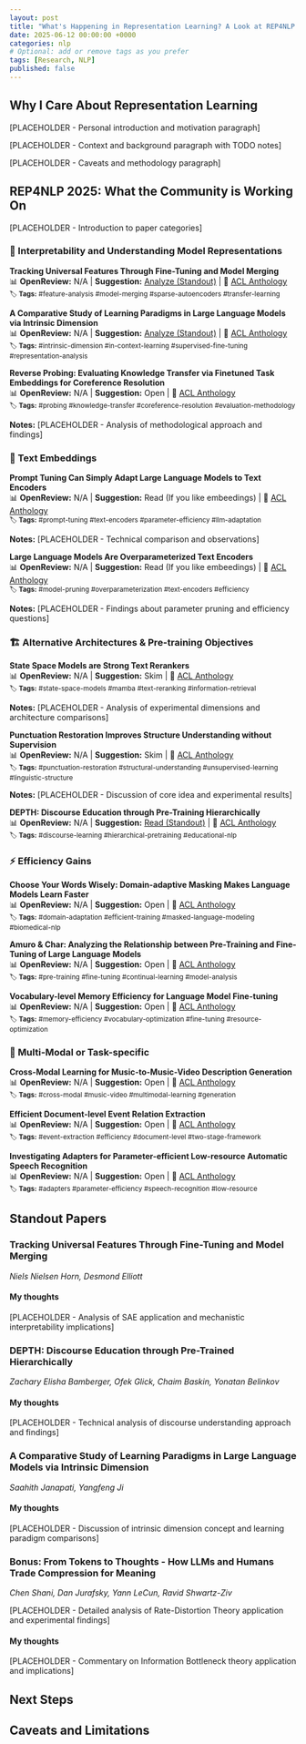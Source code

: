 ```yaml
---
layout: post
title: "What's Happening in Representation Learning? A Look at REP4NLP 2025"
date: 2025-06-12 00:00:00 +0000
categories: nlp
# Optional: add or remove tags as you prefer
tags: [Research, NLP]
published: false
---
```


## Why I Care About Representation Learning

[PLACEHOLDER - Personal introduction and motivation paragraph]

[PLACEHOLDER - Context and background paragraph with TODO notes]

[PLACEHOLDER - Caveats and methodology paragraph]

## REP4NLP 2025: What the Community is Working On

[PLACEHOLDER - Introduction to paper categories]

### 🔬 Interpretability and Understanding Model Representations

**Tracking Universal Features Through Fine-Tuning and Model Merging**  
📊 **OpenReview:** N/A | **Suggestion:** [Analyze (Standout)](#tracking-universal-features-through-fine-tuning-and-model-merging) | 🔗 [ACL Anthology](https://aclanthology.org/2025.repl4nlp-1.1/)  
<small>🏷️ **Tags:** #feature-analysis #model-merging #sparse-autoencoders #transfer-learning</small>

**A Comparative Study of Learning Paradigms in Large Language Models via Intrinsic Dimension**  
📊 **OpenReview:** N/A | **Suggestion:** [Analyze (Standout)](#a-comparative-study-of-learning-paradigms-in-large-language-models-via-intrinsic-dimension) | 🔗 [ACL Anthology](https://aclanthology.org/2025.repl4nlp-1.2/)  
<small>🏷️ **Tags:** #intrinsic-dimension #in-context-learning #supervised-fine-tuning #representation-analysis</small>

**Reverse Probing: Evaluating Knowledge Transfer via Finetuned Task Embeddings for Coreference Resolution**  
📊 **OpenReview:** N/A | **Suggestion:** Open | 🔗 [ACL Anthology](https://aclanthology.org/2025.repl4nlp-1.3/)  
<small>🏷️ **Tags:** #probing #knowledge-transfer #coreference-resolution #evaluation-methodology</small>  

**Notes:**
[PLACEHOLDER - Analysis of methodological approach and findings]

### 📝 Text Embeddings

**Prompt Tuning Can Simply Adapt Large Language Models to Text Encoders**  
📊 **OpenReview:** N/A | **Suggestion:** Read (If you like embeedings) | 🔗 [ACL Anthology](https://aclanthology.org/2025.repl4nlp-1.12/)  
<small>🏷️ **Tags:** #prompt-tuning #text-encoders #parameter-efficiency #llm-adaptation</small>

**Notes:**
[PLACEHOLDER - Technical comparison and observations]

**Large Language Models Are Overparameterized Text Encoders**  
📊 **OpenReview:** N/A | **Suggestion:** Read (If you like embeedings) | 🔗 [ACL Anthology](https://aclanthology.org/2025.repl4nlp-1.7/)  
<small>🏷️ **Tags:** #model-pruning #overparameterization #text-encoders #efficiency</small>

**Notes:**
[PLACEHOLDER - Findings about parameter pruning and efficiency questions]

### 🏗️ Alternative Architectures & Pre-training Objectives

**State Space Models are Strong Text Rerankers**  
📊 **OpenReview:** N/A | **Suggestion:** Skim | 🔗 [ACL Anthology](https://aclanthology.org/2025.repl4nlp-1.13/)  
<small>🏷️ **Tags:** #state-space-models #mamba #text-reranking #information-retrieval</small>  

**Notes:**
[PLACEHOLDER - Analysis of experimental dimensions and architecture comparisons]

**Punctuation Restoration Improves Structure Understanding without Supervision**  
📊 **OpenReview:** N/A | **Suggestion:** Skim | 🔗 [ACL Anthology](https://aclanthology.org/2025.repl4nlp-1.14/)  
<small>🏷️ **Tags:** #punctuation-restoration #structural-understanding #unsupervised-learning #linguistic-structure</small>  

**Notes:**
[PLACEHOLDER - Discussion of core idea and experimental results]

**DEPTH: Discourse Education through Pre-Training Hierarchically**  
📊 **OpenReview:** N/A | **Suggestion:** [Read (Standout)](#depth-discourse-education-through-pre-training-hierarchically) | 🔗 [ACL Anthology](https://aclanthology.org/2025.repl4nlp-1.10/)  
<small>🏷️ **Tags:** #discourse-learning #hierarchical-pretraining #educational-nlp</small>

### ⚡ Efficiency Gains

**Choose Your Words Wisely: Domain-adaptive Masking Makes Language Models Learn Faster**  
📊 **OpenReview:** N/A | **Suggestion:** Open | 🔗 [ACL Anthology](https://aclanthology.org/2025.repl4nlp-1.5/)  
<small>🏷️ **Tags:** #domain-adaptation #efficient-training #masked-language-modeling #biomedical-nlp</small>

**Amuro & Char: Analyzing the Relationship between Pre-Training and Fine-Tuning of Large Language Models**  
📊 **OpenReview:** N/A | **Suggestion:** Open | 🔗 [ACL Anthology](https://aclanthology.org/2025.repl4nlp-1.4/)  
<small>🏷️ **Tags:** #pre-training #fine-tuning #continual-learning #model-analysis</small>

**Vocabulary-level Memory Efficiency for Language Model Fine-tuning**  
📊 **OpenReview:** N/A | **Suggestion:** Open | 🔗 [ACL Anthology](https://aclanthology.org/2025.repl4nlp-1.8/)  
<small>🏷️ **Tags:** #memory-efficiency #vocabulary-optimization #fine-tuning #resource-optimization</small>

### 🧠 Multi-Modal or Task-specific

**Cross-Modal Learning for Music-to-Music-Video Description Generation**  
📊 **OpenReview:** N/A | **Suggestion:** Open | 🔗 [ACL Anthology](https://aclanthology.org/2025.repl4nlp-1.11/)  
<small>🏷️ **Tags:** #cross-modal #music-video #multimodal-learning #generation</small>

**Efficient Document-level Event Relation Extraction**  
📊 **OpenReview:** N/A | **Suggestion:** Open | 🔗 [ACL Anthology](https://aclanthology.org/2025.repl4nlp-1.9/)  
<small>🏷️ **Tags:** #event-extraction #efficiency #document-level #two-stage-framework</small>

**Investigating Adapters for Parameter-efficient Low-resource Automatic Speech Recognition**  
📊 **OpenReview:** N/A | **Suggestion:** Open | 🔗 [ACL Anthology](https://aclanthology.org/2025.repl4nlp-1.6/)  
<small>🏷️ **Tags:** #adapters #parameter-efficiency #speech-recognition #low-resource</small>

## Standout Papers

### Tracking Universal Features Through Fine-Tuning and Model Merging

*Niels Nielsen Horn, Desmond Elliott*

#### My thoughts

[PLACEHOLDER - Analysis of SAE application and mechanistic interpretability implications]

### DEPTH: Discourse Education through Pre-Trained Hierarchically

*Zachary Elisha Bamberger, Ofek Glick, Chaim Baskin, Yonatan Belinkov*

#### My thoughts

[PLACEHOLDER - Technical analysis of discourse understanding approach and findings]

### A Comparative Study of Learning Paradigms in Large Language Models via Intrinsic Dimension

*Saahith Janapati, Yangfeng Ji*

#### My thoughts

[PLACEHOLDER - Discussion of intrinsic dimension concept and learning paradigm comparisons]

### Bonus: From Tokens to Thoughts - How LLMs and Humans Trade Compression for Meaning

*Chen Shani, Dan Jurafsky, Yann LeCun, Ravid Shwartz-Ziv*

[PLACEHOLDER - Detailed analysis of Rate-Distortion Theory application and experimental findings]

#### My thoughts

[PLACEHOLDER - Commentary on Information Bottleneck theory application and implications]

## Next Steps

## Caveats and Limitations
